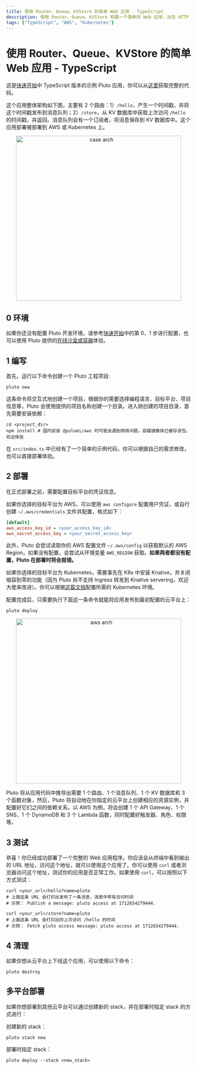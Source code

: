 ```yaml
---
title: 使用 Router、Queue、KVStore 的简单 Web 应用 - TypeScript
description: 使用 Router、Queue、KVStore 构建一个简单的 Web 应用，涉及 HTTP 路由、消息队列订阅等功能，可以部署到 AWS 或 Kubernetes 上。
tags: ["TypeScript", "AWS", "Kubernetes"]
---
```


# 使用 Router、Queue、KVStore 的简单 Web 应用 - TypeScript

这是[快速开始](/documentation/getting-started.zh-CN.md)中 TypeScript 版本的示例 Pluto 应用，你可以从[这里](https://github.com/pluto-lang/pluto/tree/main/examples/quickstart/)获取完整的代码。

这个应用整体架构如下图，主要有 2 个路由：1）`/hello`，产生一个时间戳，并将这个时间戳发布到消息队列；2）`/store`，从 KV 数据库中获取上次访问 `/hello` 的时间戳，并返回。消息队列会有一个订阅者，将消息保存到 KV 数据库中。这个应用部署被部署到 AWS 或 Kubernetes 上。

<p align="center">
  <img src="/assets/getting-started-case-arch.png" alt="case arch" width="450">
</p>

## 0 环境

如果你还没有配置 Pluto 开发环境，请参考[快速开始](/documentation/getting-started.zh-CN.md)中的第 0、1 步进行配置，也可以使用 Pluto 提供的[在线沙盒或容器](/documentation/getting-started.zh-CN.md#其他使用方式)体验。

## 1 编写

首先，运行以下命令创建一个 Pluto 工程项目:

```shell
pluto new
```

这条命令将交互式地创建一个项目，根据你的需要选择编程语言、目标平台、项目信息等，Pluto 会使用提供的项目名称创建一个目录。进入刚创建的项目目录，首先需要安装依赖：

```shell
cd <project_dir>
npm install # 国内安装 @pulumi/aws 时可能会遇到网络问题，容器镜像体已缓存该包，欢迎体验
```

在 `src/index.ts` 中已经有了一个简单的示例代码，你可以根据自己的需求修改，也可以直接部署体验。

## 2 部署

在正式部署之前，需要配置目标平台的凭证信息。

如果你选择的目标平台为 AWS，可以使用 `aws configure` 配置用户凭证，或自行创建 `~/.aws/credentials` 文件并配置，格式如下：

```ini
[default]
aws_access_key_id = <your_access_key_id>
aws_secret_access_key = <your_secret_access_key>
```

此外，Pluto 会尝试读取你的 AWS 配置文件 `~/.aws/config` 以获取默认的 AWS Region，如果没有配置，会尝试从环境变量 `AWS_REGION` 获取。**如果两者都没有配置，Pluto 在部署时将会报错。**

如果你选择的目标平台为 Kubernetes，需要事先在 K8s 中安装 Knative，并关闭缩容到零的功能（因为 Pluto 尚不支持 Ingress 转发到 Knative servering，欢迎大佬来改进）。你可以根据[这篇文档](/dev_guide/setup-k8s-dev-env.en.md)配置所需的 Kubernetes 环境。

配置完成后，只需要执行下面这一条命令就能将应用发布到最初配置的云平台上：

```shell
pluto deploy
```

<p align="center">
  <img src="/assets/getting-started-aws-arch.png" alt="aws arch" width="450">
</p>

Pluto 将从应用代码中推导出需要 1 个路由、1 个消息队列、1 个 KV 数据库和 3 个函数对象，然后，Pluto 将自动地在你指定的云平台上创建相应的资源实例，并配置好它们之间的依赖关系。以 AWS 为例，将会创建 1 个 API Gateway、1 个 SNS、1 个 DynamoDB 和 3 个 Lambda 函数，同时配置好触发器、角色、权限等。

## 3 测试

恭喜！你已经成功部署了一个完整的 Web 应用程序。你应该会从终端中看到输出的 URL 地址，访问这个地址，就可以使用这个应用了。你可以使用 `curl` 或者浏览器访问这个地址，测试你的应用是否正常工作。如果使用 `curl`，可以按照以下方式测试：

```shell
curl <your_url>/hello?name=pluto
# 上面这条 URL 会打印出发布了一条消息，消息中带有访问时间
# 示例： Publish a message: pluto access at 1712654279444.

curl <your_url>/store?name=pluto
# 上面这条 URL 会打印出你上次访问 /hello 的时间
# 示例： Fetch pluto access message: pluto access at 1712654279444.
```

## 4 清理

如果你想从云平台上下线这个应用，可以使用以下命令：

```shell
pluto destroy
```

## 多平台部署

如果你想部署到其他云平台可以通过创建新的 stack，并在部署时指定 stack 的方式进行：

创建新的 stack：

```shell
pluto stack new
```

部署时指定 stack：

```shell
pluto deploy --stack <new_stack>
```
